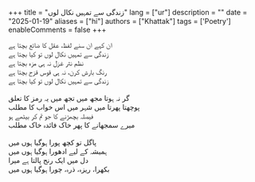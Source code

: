 +++
title = "زندگی سے تمہیں نکال لوں"
lang = ["ur"]
description = ""
date = "2025-01-19"
aliases = ["hi"]
authors = ["Khattak"]
tags = ['Poetry']
enableComments = false
+++

<p>

ان کہے ان سنے لفظ، عقل کا ضائع بچتا ہے <br>
زندگی سے تمہیں نکال لوں تو کیا بچتا ہے <br>
نظم نثر غزل نہ ہی مزہ بچتا ہے <br>
رنگ بارش کرن، نہ ہی قوس قزح بچتا ہے <br>
زندگی سے تمہیں نکال لوں تو کیا بچتا ہے <br>
<br>
گر نہ ہوتا مجھ میں تجھ میں یہ رمز کا تعلق <br>
پوچھتا پھرتا میں شہر میں اس خواب کا مطلب<br>
فیصلہ بچھڑنے کا جو تم کر بیٹھے ہو<br>
میرے سمجھانے کا پھر خاک فائدہ خاک مطلب<br>
<br>
پاگل تو کچھ پورا ہوگیا ہوں میں <br>
ہمیشہ کے لیے ادھورا ہوگیا ہوں میں<br>
دل میں ایک رنج پالتا ہے میرا<br>
بکھرا، ریزہ، ذرہ، چورا ہوگیا ہوں میں<br>

<p>



